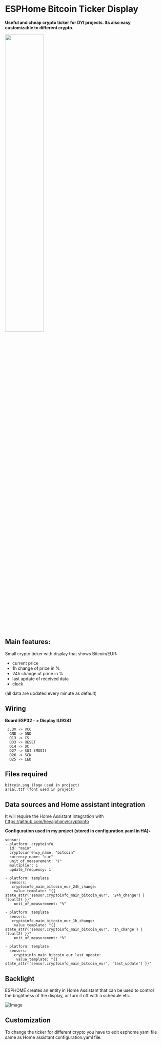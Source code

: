 # ESPHome Bitcoin Ticker Display

**Useful and cheap crypto ticker for DYI projects. Its also easy customizable to different crypto.**  

<img src="https://github.com/users/Andy6111/projects/1/assets/57748859/e0e2d2bd-318e-4364-97e2-3a3a1674b54d" width=50% height=50% >

## Main features: 

Small crypto ticker with display that shows Bitcoin/EUR:

- current price
- 1h change of price in % 
- 24h change of price in %
- last update of received data
- clock

(all data are updated every minute as default)

## Wiring

 **Board ESP32  - > Display ILI9341**
```
 3.3V -> VCC
  GND -> GND
  D13 -> CS
  D33 -> RESET
  D14 -> DC
  D27 -> SDI (MOSI) 
  D26 -> SCK  
  D25 -> LED
```
## Files required
```
bitcoin.png (logo used in project)
arial.ttf (font used in project)
```

## Data sources and Home assistant integration

It will require the Home Assistant integration with https://github.com/heyajohnny/cryptoinfo

**Configuration used in my project (stored in configuration.yaml in HA):**
```
sensor:  
- platform: cryptoinfo
  id: "main"
  cryptocurrency_name: "bitcoin"
  currency_name: "eur"
  unit_of_measurement: "€"
  multiplier: 1
  update_frequency: 1
        
- platform: template
  sensors: 
   cryptoinfo_main_bitcoin_eur_24h_change:
    value_template: "{{ state_attr('sensor.cryptoinfo_main_bitcoin_eur', '24h_change') | float(2) }}"
    unit_of_measurement: "%"
    
- platform: template
  sensors: 
   cryptoinfo_main_bitcoin_eur_1h_change:
    value_template: "{{ state_attr('sensor.cryptoinfo_main_bitcoin_eur', '1h_change') | float(2) }}"
    unit_of_measurement: "%"
    
- platform: template
  sensors:
    cryptoinfo_main_bitcoin_eur_last_update:
     value_template: "{{ state_attr('sensor.cryptoinfo_main_bitcoin_eur', 'last_update') }}"
```
## Backlight 
ESPHOME creates an entity in Home Assistant that can be used to control the brightness of the display, or turn it off with a schedule etc.


![Image](https://github.com/users/Andy6111/projects/1/assets/57748859/1a028b75-b35f-4791-b27e-66b7a3b1987f)

## Customization 

To change the ticker for different crypto you have to edit esphome yaml file same as Home assistant configuration.yaml file.
